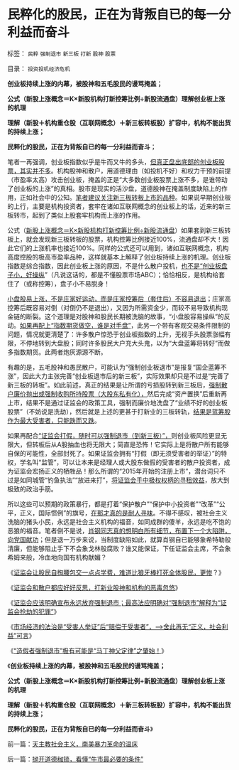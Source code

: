 # 民粹化的股民，正在为背叛自已的每一分利益而奋斗

标签： `民粹` `强制退市` `新三板` `打新` `股神` `股票` 

目录： `投资投机经济危机`

**创业板持续上涨的内幕，被股神和五毛股民的谩骂掩盖；**

**公式（新股上涨概念＝K×新股机构打新控筹比例÷新股流通盘）理解创业板上涨的机理**

**理解（新股＋机构重仓股（互联网概念）＋新三板转板股）扩容中，机构不能出货的持续上涨；**

**民粹化的股民，正在为背叛自已的每一分利益而奋斗**；

笔者一再强调，创业板指数似乎是牛而又牛的多头，[但真正盘出底部的创业板股票，其实并不多](../../../2013/10/17/板块轮涨的机理，创业板内的轮涨和庄股，创业板的大三浪.md)。机构股神和散户，用道德理由（如投机不好）和权力干预的前提（市盈率太高）攻击创业板，掩盖的正是“大多数创业板股票上涨不多，是谁带动了创业板的上涨”的真相。股市是现实的活沙盘，道德股神在掩盖制度缺陷上的作用，正如社会中的公知。[笔者建议关注新三板转板上市的品种](../../../2013/12/16/肖钢的政策重点是新三板，如何判定其利好？利空？.md)。如果说早期创业板的上行，主要是机构投资者，套牢在诸如互联网概念的创业板上的话，近来的新三板转市，起到了类似上股套牢机构而上涨的作用。

公式（[新股上涨概念＝K×新股机构打新控筹比例÷新股流通盘](../../../2014/1/22/新股上涨概念＝K常数&times;新股机构打新控筹比例&divide;新股流通盘.md)）如果套到新三板转板上，就会发现新三板转板的股票，机构控筹比例接近100%，流通盘却不大！因此它们的上涨机率也接近100%。同样的公式还可以用到，诸如互联网概念，机构高度控股的极高市盈率品种，这样就基本上解释了创业板持续上涨的机理。创业板指数是综合指数，因此创业板上涨的原因，不是什么散户投机，[也不是“创业板盘子小，好操纵](../../../2013/9/6/真正导致股价上涨的原因和原理.md)”（凡说这话的，都是不懂股票市场ABC）；恰恰相反，是机构给套住了（或称控筹），盘子小不易脱身！

[小盘股易上涨，不是庄家好运动，而是庄家控筹后（套住后）不容易退出](../../../2013/7/24/机构股神损人不利已地狙击牛市，妖魔化小盘股，谩骂散户.md)；庄家高控筹后既容易对倒（对倒仍不是退出），又因为所需资金少，而较不易导致机构现金链的断裂。这个道理是对股神和股民长期被洗脑的故事，“小盘股容易操纵”的反动。[如果再配上“指数期货做空，谁是对手盘”](../../../2010/5/26/指数期货的交换同样创造价值.md)，此另一个带有客观交易条件限制的问题，情况就更清楚了：许多散户惊恐于创业板指数的上升，无视手头股票涨幅有限，不停地转到大盘股；同时许多股民大户充大头鬼，以为“大盘蓝筹将转好”而做多指数期货。此两者炮灰源源不断。

有趣的是，五毛股神和愚民散户，可能认为“强制创业板退市”是报复“国企蓝筹不涨”，因此大力主张完善“创业板退市后的新三板”，实际效果却只是不过是“完善了新三板的转板”。如此前述，真正的结果是让所谓的亏损股转到新三板后，[强制散户廉价抛出或强制收购所持股票（大股东私有化），](../../../2011/6/19/A股越是规范退市，越是不可能退市.md)然后完成“资产置换”后重新再上市，结果不是通过证监会的政策工具，强制而廉价地洗盘了“业绩不好的创业板股票”（不妨说是洗劫），然后就是上述的更甚于打新业的三板转轨，[结果是蓝筹股作为最大受害者，只能跌而又跌](../../../2013/7/30/银行地产所占比例，揭穿国产蓝筹的谎言.md)。



如果再配合[“证监会打假，随时可以强制退市（到新三板）”，](../../../2014/1/15/“造假者强制退市”极有可能是“马丁神父定律”之肇始！.md)则创业板风险更显无限大，但转板后从A股抽血也将无限大；简直是恐怖！它实际上是将散户所有能够自保的可能性，全部封死了。如果证监会拥有“打假（即无须受害者的举证）”的特权，学名叫“监管”，可以让本来是经理人或大股东做假的受害者的散户投资者，成为证监会宏扬正义的牺牲品！那么所谓的“2015年开始的注册上市”，潜台词只不过是如同城管“钓鱼执法”“放进来打”，[将证监会手中极权权柄的寻租效益](../../../2014/1/15/资本主义世界从来没有上市公司，因为造假而被强制退市.md)，放大到极致的政治手筋。

所以这些可以预期的政策暴行，都是打着“保护散户”“保护中小投资者”“改革”“公平，正义，国际惯例”的旗号，[在那才真的是耐人寻味](../../../2014/1/21/愚民呐喊“市场经济乱象啊！中央为什么还不管？”.md)。不得不感叹，被社会主义洗脑的猪头小民，永远是社会主义机构的福音，如同成群的傻羊，永远是吃不饱的恶狼的福音。笔者倒不是说，[肖钢同志真的想明白所有细节，布置下一个大陷阱，向党国献功](../../../2014/1/15/最高法应裁定“强制退市”就是“证监会犯罪”.md)；但是退一万步来说，当制度缺陷如此，就算肖钢自已能够象希特勒般清廉，但能够阻止手下不会象戈林般腐败？谁又能保证，下任证监会主席，不会象希姆来般，冷血地向国有机构献媚？



《[证监会让股民自掏腰包交一点点学费，难道比狼牙棒打死全体股民，更惨](../../../2013/7/31/(银行＋地产)无牛市，更不会有国进民退的牛市.md)？》

《[证监会和散户都应好好反思，打新业股神和机构的恶毒忽悠](../../../2014/1/14/证监会和散户都应好好反思，打新业股神和机构的恶毒忽悠.md)》

《[证监会应该明确宣布永远放弃强制退市；最高法应明确对“强制退市”解释为“证监会抢劫的犯罪”](../../../2014/1/15/最高法应裁定“强制退市”就是“证监会犯罪”.md)》

《[市场经济的法治是“受害人举证”后“赔偿于受害者”，——>舍此再无“正义，社会利益”可言](../../../2014/1/15/资本主义世界从来没有上市公司，因为造假而被强制退市.md)》

《[“造假者强制退市”极有可能是“马丁神父定律”之肇始！](../../../2014/1/15/“造假者强制退市”极有可能是“马丁神父定律”之肇始！.md)》

《**创业板持续上涨的内幕，被股神和五毛股民的谩骂掩盖；**

**公式（新股上涨概念＝K×新股机构打新控筹比例÷新股流通盘）理解创业板上涨的机理**

**理解（新股＋机构重仓股（互联网概念）＋新三板转板股）扩容中，机构不能出货的持续上涨；**

**民粹化的股民，正在为背叛自已的每一分利益而奋斗**》



前一篇：[天主教社会主义，南美暴力革命的温床](../../../2014/1/24/天主教社会主义，南美暴力革命的温床.md)

后一篇：[抛开道德枷锁，看懂“牛市最必要的条件”](../../../2014/1/24/抛开道德枷锁，看懂“牛市最必要的条件”.md)